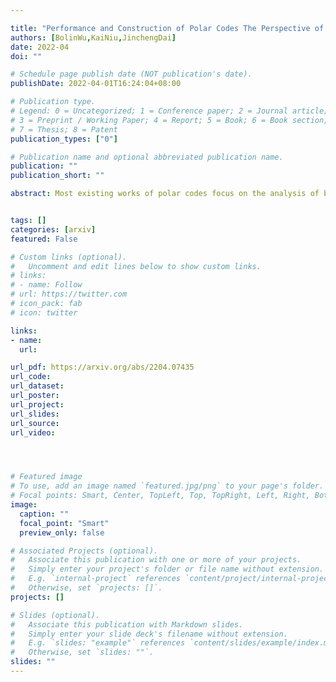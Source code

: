 ```yaml
---

title: "Performance and Construction of Polar Codes The Perspective of Bit Error Probability"
authors: [BolinWu,KaiNiu,JinchengDai]
date: 2022-04
doi: ""

# Schedule page publish date (NOT publication's date).
publishDate: 2022-04-01T16:24:04+08:00

# Publication type.
# Legend: 0 = Uncategorized; 1 = Conference paper; 2 = Journal article;
# 3 = Preprint / Working Paper; 4 = Report; 5 = Book; 6 = Book section;
# 7 = Thesis; 8 = Patent
publication_types: ["0"]

# Publication name and optional abbreviated publication name.
publication: ""
publication_short: ""

abstract: Most existing works of polar codes focus on the analysis of block error probability. However, in many scenarios, bit error probability is also important for evaluating the performance of channel codes. In this paper, we establish a new framework to analyze the bit error probability of polar codes. Specifically, by revisiting the error event of bit-channel, we first introduce the conditional bit error probability as a metric to evaluate the reliability of bit-channel for both systematic and non-systematic polar codes. Guided by the concept of polar subcode, we then derive an upper bound on the conditional bit error probability of each bit-channel, and accordingly, an upper bound on the bit error probability of polar codes. Based on these, two types of construction metrics aiming at minimizing the bit error probability of polar codes are proposed, which are of linear computational complexity and explicit forms. Simulation results show that the polar codes constructed by the proposed methods can outperform those constructed by the conventional methods.


tags: []
categories: [arxiv]
featured: False

# Custom links (optional).
#   Uncomment and edit lines below to show custom links.
# links:
# - name: Follow
# url: https://twitter.com
# icon_pack: fab
# icon: twitter

links:
- name: 
  url: 

url_pdf: https://arxiv.org/abs/2204.07435
url_code: 
url_dataset:
url_poster:
url_project: 
url_slides:
url_source: 
url_video:




# Featured image
# To use, add an image named `featured.jpg/png` to your page's folder. 
# Focal points: Smart, Center, TopLeft, Top, TopRight, Left, Right, BottomLeft, Bottom, BottomRight.
image:
  caption: ""
  focal_point: "Smart"
  preview_only: false

# Associated Projects (optional).
#   Associate this publication with one or more of your projects.
#   Simply enter your project's folder or file name without extension.
#   E.g. `internal-project` references `content/project/internal-project/index.md`.
#   Otherwise, set `projects: []`.
projects: []

# Slides (optional).
#   Associate this publication with Markdown slides.
#   Simply enter your slide deck's filename without extension.
#   E.g. `slides: "example"` references `content/slides/example/index.md`.
#   Otherwise, set `slides: ""`.
slides: ""
---
```

